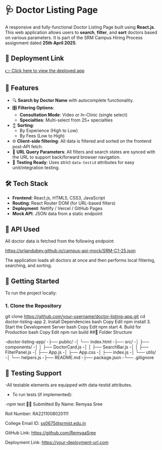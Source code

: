 # 🩺 Doctor Listing Page

A responsive and fully-functional Doctor Listing Page built using **React.js**. This web application allows users to **search**, **filter**, and **sort** doctors based on various parameters. It is part of the SRM Campus Hiring Process assignment dated **25th April 2025**.

## 🔗 Deployment Link

[👉 Click here to view the deployed app](https://your-deployment-url.com)

## 📌 Features

- 🔍 **Search by Doctor Name** with autocomplete functionality.
- 🎛️ **Filtering Options**:
  - **Consultation Mode**: Video or In-Clinic (single select)
  - **Specialties**: Multi-select from 25+ specialties
- ↕️ **Sorting**:
  - By Experience (High to Low)
  - By Fees (Low to High)
- 🌐 **Client-side filtering**: All data is filtered and sorted on the frontend post-API fetch.
- 🔗 **URL Query Parameters**: All filters and search states are synced with the URL to support back/forward browser navigation.
- 🧪 **Testing Ready**: Uses strict `data-testid` attributes for easy unit/integration testing.

## 🛠️ Tech Stack

- **Frontend**: React.js, HTML5, CSS3, JavaScript
- **Routing**: React Router DOM (for URL-based filters)
- **Deployment**: Netlify / Vercel / GitHub Pages
- **Mock API**: JSON data from a static endpoint

## 📡 API Used

All doctor data is fetched from the following endpoint:

https://srijandubey.github.io/campus-api-mock/SRM-C1-25.json

The application loads all doctors at once and then performs local filtering, searching, and sorting.

## 🚀 Getting Started

To run the project locally:

### 1. Clone the Repository

git clone https://github.com/your-username/doctor-listing-app.git
cd doctor-listing-app
2. Install Dependencies
bash
Copy
Edit
npm install
3. Start the Development Server
bash
Copy
Edit
npm start
4. Build for Production
bash
Copy
Edit
npm run build
##📂 Folder Structure

-doctor-listing-app/
-├── public/
-│   └── index.html
-├── src/
-│   ├── components/
-│   │   ├── DoctorCard.js
-│   │   ├── SearchBar.js
-│   │   ├── FilterPanel.js
-│   ├── App.js
-│   ├── App.css
-│   ├── index.js
-│   └── utils/
-│       └── helpers.js
-├── README.md
-├── package.json
-└── .gitignore

## 🧪 Testing Support

-All testable elements are equipped with data-testid attributes.

- To run tests (if implemented):

-npm test
👨‍🎓 Submitted By
Name: Remyaa Sree 

Roll Number: RA2211008020111

College Email ID: ss0675@srmist.edu.in

GitHub Link: https://github.com/RemyaaSree

Deployment Link: https://your-deployment-url.com
